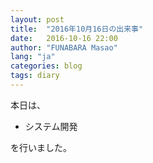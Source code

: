 ```yaml
---
layout: post
title:  "2016年10月16日の出来事"
date:   2016-10-16 22:00
author: "FUNABARA Masao"
lang: "ja"
categories: blog
tags: diary
---
```


本日は、

* システム開発

を行いました。
